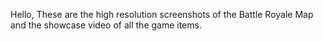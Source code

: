 Hello,
These are the high resolution screenshots of the Battle Royale Map and the showcase video of all the game items.
